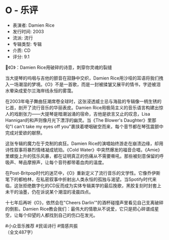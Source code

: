 # O - 乐评

- 表演者: Damien Rice
- 发行时间: 2003
- 流派: 流行
- 专辑类型: 专辑
- 介质: CD
- 评分: 9.1

🌙《O》：Damien Rice用破碎的诗意，刺穿你灵魂的裂缝

当大提琴的呜咽与吉他的颤音在寂静中交织，Damien Rice用沙哑的耳语将我们拽入一场潮湿的梦境。《O》不是一首歌，而是一封被揉皱又展平的情书，字迹被泪水晕染成爱尔兰海岸线永恒的雾霭。

在2003年电子舞曲狂潮席卷全球时，这张浸透威士忌与海盐的专辑像一柄生锈的匕首，剖开了流行音乐的华丽表皮。Damien Rice用极简主义的音乐语言构建出惊人的戏剧张力——大提琴是暗潮汹涌的宿命，吉他是欲言又止的叹息，Lisa Hannigan的和声则像月光下漂浮的幽灵。当《The Blower's Daughter》里那句"I can't take my eyes off you"裹挟着哽咽破空而来，每个音节都在琴弦震颤中完成对爱欲的献祭。

这张专辑的魔力在于克制的疯狂。Damien Rice的演唱始终游走在崩溃边缘，却用诗性叙事将暴烈情绪凝成琥珀。《Cold Water》中突然爆发的福音合唱，《Amie》里螺旋上升的弦乐风暴，都在证明真正的伤痛从不需要嘶吼。那些被刻意保留的呼吸声、琴品摩擦声，让每个音符都带着血肉的温度。

在Post-Britpop时代的迷茫中，《O》重新定义了流行音乐的文学性。它像乔伊斯笔下的都柏林，在私密叙事中折射出人类永恒的孤独与渴望。当Spotify时代来临，这张拒绝数字化的CD反而成为实体专辑美学的最后挽歌，黑胶复刻时封套上未干的油墨，仍在诉说某个潮湿的凌晨四点。

十七年后再听《O》，依然会在"Cheers Darlin'"的酒杯碰撞声里看见自己支离破碎的倒影。Damien Rice教会我们：最伟大的情歌从不说爱，它只是把心碎谱成星空，让每个仰望的人都找到自己的伤口在发光。

#小众音乐推荐 #民谣诗行 #情感共振  
（全文487字）
